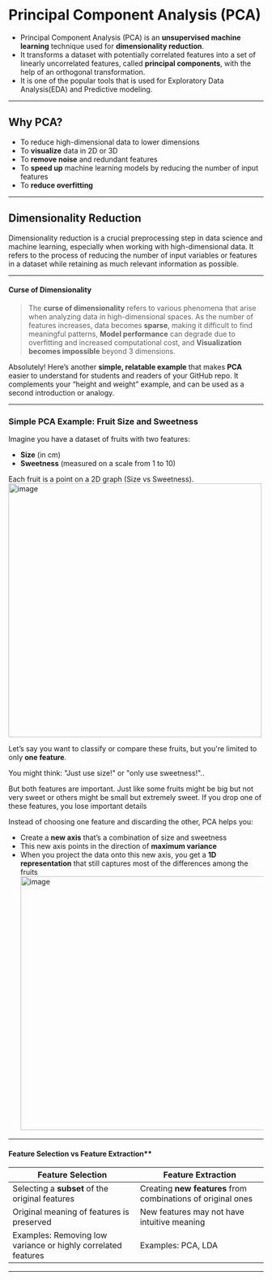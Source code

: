 # Principal Component Analysis (PCA)

- Principal Component Analysis (PCA) is an **unsupervised machine learning** technique used for **dimensionality reduction**. 
- It transforms a dataset with potentially correlated features into a set of linearly uncorrelated features, called **principal components**, with the help of an orthogonal transformation.
- It is one of the popular tools that is used for Exploratory Data Analysis(EDA) and Predictive modeling.

---

## Why PCA?

- To reduce high-dimensional data to lower dimensions
- To **visualize** data in 2D or 3D
- To **remove noise** and redundant features
- To **speed up** machine learning models by reducing the number of input features
- To **reduce overfitting**

---

## Dimensionality Reduction

Dimensionality reduction is a crucial preprocessing step in data science and machine learning, especially when working with high-dimensional data. 
It refers to the process of reducing the number of input variables or features in a dataset while retaining as much relevant information as possible.

---

#### Curse of Dimensionality

> The **curse of dimensionality** refers to various phenomena that arise when analyzing data in high-dimensional spaces. As the number of features increases, data becomes **sparse**, making it difficult to find meaningful patterns, **Model performance** can degrade due to overfitting and increased computational cost, and **Visualization becomes impossible** beyond 3 dimensions.

Absolutely! Here’s another **simple, relatable example** that makes **PCA** easier to understand for students and readers of your GitHub repo. It complements your “height and weight” example, and can be used as a second introduction or analogy.

---

### Simple PCA Example: Fruit Size and Sweetness

Imagine you have a dataset of fruits with two features:

* **Size** (in cm)
* **Sweetness** (measured on a scale from 1 to 10)

Each fruit is a point on a 2D graph (Size vs Sweetness).
<img width="500" height="500" alt="image" src="https://github.com/user-attachments/assets/01662b02-6d7e-4938-96f4-7c3f77a123b0" />


Let’s say you want to classify or compare these fruits, but you're limited to only **one feature**.

You might think: "Just use size!" or "only use sweetness!"..

But both features are important. Just like some fruits might be big but not very sweet or others might be small but extremely sweet. 
If you drop one of these features, you lose important details

Instead of choosing one feature and discarding the other, PCA helps you:

* Create a **new axis** that’s a combination of size and sweetness
* This new axis points in the direction of **maximum variance**
* When you project the data onto this new axis, you get a **1D representation** that still captures most of the differences among the fruits <img width="500" height="500" alt="image" src="https://github.com/user-attachments/assets/d157ed16-d883-46dd-883d-b8d934d402a1" />


---

#### Feature Selection vs Feature Extraction**

| Feature Selection                                             | Feature Extraction                                           |
| ------------------------------------------------------------- | ------------------------------------------------------------ |
| Selecting a **subset** of the original features               | Creating **new features** from combinations of original ones |
| Original meaning of features is preserved                     | New features may not have intuitive meaning                  |
| Examples: Removing low variance or highly correlated features | Examples: PCA, LDA                             |


---



